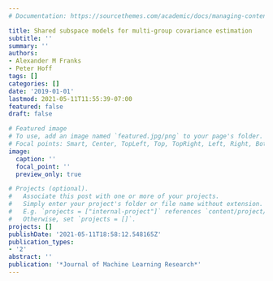 ```yaml
---
# Documentation: https://sourcethemes.com/academic/docs/managing-content/

title: Shared subspace models for multi-group covariance estimation
subtitle: ''
summary: ''
authors:
- Alexander M Franks
- Peter Hoff
tags: []
categories: []
date: '2019-01-01'
lastmod: 2021-05-11T11:55:39-07:00
featured: false
draft: false

# Featured image
# To use, add an image named `featured.jpg/png` to your page's folder.
# Focal points: Smart, Center, TopLeft, Top, TopRight, Left, Right, BottomLeft, Bottom, BottomRight.
image:
  caption: ''
  focal_point: ''
  preview_only: true

# Projects (optional).
#   Associate this post with one or more of your projects.
#   Simply enter your project's folder or file name without extension.
#   E.g. `projects = ["internal-project"]` references `content/project/deep-learning/index.md`.
#   Otherwise, set `projects = []`.
projects: []
publishDate: '2021-05-11T18:58:12.548165Z'
publication_types:
- '2'
abstract: ''
publication: '*Journal of Machine Learning Research*'
---
```

